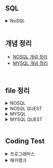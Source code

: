 ## SQL

<details>
<summary>NoSQL</summary>

### mongodb fuctions
- insertOne() : 
db.car_info.insertOne({...})
#명령어 설명 예시 정리 필요

- inserMany() 
db.posts.deleteMany({ category: "Event" })
{
  acknowledged: true,
  deletedCount: 4
}

db.posts.deleteMany({})
{
  acknowledged: true,
  deletedCount: 1
}

-find()
db.fruits.find({})

-db.posts.find({}, {_id:1, title:1, category:1, likes:1}) ;

-db.posts.updateMany({}, {$inc : {likes : 1} }) ;

</details>

<br/>

## 개념 정리
- [NOSQL 개념 정리]()
- [MYSQL 개념 정리]()

<br/>

## file 정리
<details>
<summary>NOSQL</summary>

|구분|파일명|적용내용|파일내용|비고|
|--|--|--|--|--|
|1|||||
|2|||||
|3|||||
|4|||||
|5|||||
|6|||||
|7|||||
|8|||||
|9|||||
|10|||||
|11|||||
|12|||||

</details>

<details>
<summary>NOSQL QUEST</summary>

|구분|파일명|적용내용|파일내용|비고|
|--|--|--|--|--|
|1|||||
|2|||||
|3|||||
|4|||||
|5|||||
|6|||||
|7|||||
|8|||||
|9|||||
|10|||||
|11|||||
|12|||||


</details>

<details>
<summary>MYSQL</summary>

|구분|파일명|적용내용|파일내용|비고|
|--|--|--|--|--|
|1|||||
|2|||||
|3|||||
|4|||||
|5|||||
|6|||||
|7|||||
|8|||||
|9|||||
|10|||||
|11|||||
|12|||||



</details>

<details>
<summary>MYSQL QUEST</summary>

|구분|파일명|적용내용|파일내용|비고|
|--|--|--|--|--|
|1|[STUDY_BOARDS.sql](./SQLs/quests/STUDY_BOARDS.sql)||||
|2|[STUDY_CARS.sql](./SQLs/quests/STUDY_CARS.sql)||||
|3|[STUDY_USERS.sql](./SQLs/quests/STUDY_USERS.sql)||||
|4|[STUDY_MOVIES.sql](./SQLs/quests/STUDY_MOVIES.sql)||||
|5|[notice_inserts.sql](./SQLs/quests/notice_inserts.sql)||||
|6|[notice_deletes.sql](./SQLs/quests/notice_deletes.sql)||||
|7|[STUDY_USERSwithInestSQL.sql](./SQLs/quests/)||||
|8|[selectwhereRangeAndEquals.sql](./SQLs/quests/selectwhereRangeAndEquals.sql)||||
|9|[select_group_havings_orderby.sql](./SQLs/quests/select_group_havings_orderby.sql)||||
|10|[select_subquerys.sql](./SQLs/quests/select_subquerys.sql)||||
|11|[select_joins.sql](./SQLs/quests/select_joins.sql)||||
|12|[select_alls.sql](./SQLs/quests/select_alls.sql)||||
|13|[common_codes.sql]()||||

</details>

<br/>

## Coding Test

<details>
  <summary>프로그래머스</summary>
  
|NO|구분|소스|문제설명|출처|
|--|--|--|--|--|
|1|IS NULL|[SQL](./SQLs/codingtest/131114.sql)|경기도에 위치한 식품창고 목록 출력하기|[프로그래머스 131114](https://school.programmers.co.kr/learn/courses/30/lessons/131114)|
|2|IS NULL|[SQL](./SQLs/codingtest/59039.sql)|이름이 없는 동물의 아이디|[프로그래머스 59039](https://school.programmers.co.kr/learn/courses/30/lessons/59039)|
|3|IS NULL|[SQL](./SQLs/codingtest/59407.sql)|이름이 있는 동물의 아이디|[프로그래머스 59407](https://school.programmers.co.kr/learn/courses/30/lessons/59407)|
|4|IS NULL|[SQL](./SQLs/codingtest/59410.sql)|NULL 처리하기|[프로그래머스 59410](https://school.programmers.co.kr/learn/courses/30/lessons/59410)|
|5|IS NULL|[SQL](./SQLs/codingtest/131528.sql)|나이 정보가 없는 회원 수 구하기|[프로그래머스 131528](https://school.programmers.co.kr/learn/courses/30/lessons/131528)|
|6|IS NULL|[SQL](./SQLs/codingtest/273710.sql)|ROOT 아이템 구하기
|[프로그래머스 273710](https://school.programmers.co.kr/learn/courses/30/lessons/273710)|
|7|IS NULL|[SQL](./SQLs/codingtest/273712.sql)|업그레이드 할 수 없는 아이템 구하기|[프로그래머스 273712](https://school.programmers.co.kr/learn/courses/30/lessons/273712)|
|8|IS NULL|[SQL](./SQLs/codingtest/293259.sql)|잡은 물고기의 평균 길이 구하기
|[프로그래머스 293259](https://school.programmers.co.kr/learn/courses/30/lessons/293259)|
|9|SUM, MAX, MIN|[SQL](./SQLs/codingtest/131697.sql)|가장 비싼 상품 구하기|[프로그래머스 131697](https://school.programmers.co.kr/learn/courses/30/lessons/131697)|
|10|SUM, MAX, MIN|[SQL](./SQLs/codingtest/131115.sql)|가격이 제일 비싼 식품의 정보 출력하기|[프로그래머스 131115](https://school.programmers.co.kr/learn/courses/30/lessons/131115)|
|11|SUM, MAX, MIN|[SQL](./SQLs/codingtest/59415.sql)|최댓값 구하기|[프로그래머스 59415](https://school.programmers.co.kr/learn/courses/30/lessons/59415)|
|12|SUM, MAX, MIN|[SQL](./SQLs/codingtest/59038.sql)|최솟값 구하기|[프로그래머스 59038](https://school.programmers.co.kr/learn/courses/30/lessons/59038)|
|13|SUM, MAX, MIN|[SQL](./SQLs/codingtest/59406.sql)|동물 수 구하기|[프로그래머스 59406](https://school.programmers.co.kr/learn/courses/30/lessons/59406)|
|14|SUM, MAX, MIN|[SQL](./SQLs/codingtest/59408.sql)|중복 제거하기|[프로그래머스 59408](https://school.programmers.co.kr/learn/courses/30/lessons/59408)|
|15|SUM, MAX, MIN|[SQL](./SQLs/codingtest/273709.sql)|조건에 맞는 아이템들의 가격의 총합 구하기|[프로그래머스 273709](https://school.programmers.co.kr/learn/courses/30/lessons/273709)|
|16|SUM, MAX, MIN|[SQL](./SQLs/codingtest/293261.sql)|물고기 종류 별 대어 찾기|[프로그래머스 293261](https://school.programmers.co.kr/learn/courses/30/lessons/293261)|
|17|SUM, MAX, MIN|[SQL](./SQLs/codingtest/298515.sql)|잡은 물고기 중 가장 큰 물고기의 길이 구하기|[프로그래머스 298515](https://school.programmers.co.kr/learn/courses/30/lessons/298515)|
|18|SUM, MAX, MIN|[SQL](./SQLs/codingtest/299310.sql)|연도별 대장균 크기의 편차 구하기 |[프로그래머스 299310](https://school.programmers.co.kr/learn/courses/30/lessons/299310)|
|19|SELECT|[SQL](./SQLs/codingtest/151136.sql)|평균 일일 대여 요금 구하기|[프로그래머스 151136](https://school.programmers.co.kr/learn/courses/30/lessons/151136)|
|20|SELECT|[SQL](./SQLs/codingtest/144853.sql)|조건에 맞는 도서 리스트 출력하기|[프로그래머스 144853](https://school.programmers.co.kr/learn/courses/30/lessons/144853)|
|21|SELECT|[SQL](./SQLs/codingtest/132201.sql)|12세 이하인 여자 환자 목록 출력하기|[프로그래머스 132201](https://school.programmers.co.kr/learn/courses/30/lessons/132201)|
|22|SELECT|[SQL](./SQLs/codingtest/164673.sql)|조건에 부합하는 중고거래 댓글 조회하기|[프로그래머스 164673](https://school.programmers.co.kr/learn/courses/30/lessons/164673)|
|23|SELECT|[SQL](./SQLs/codingtest/131120.sql)|3월에 태어난 여성 회원 목록 출력하기|[프로그래머스 131120](https://school.programmers.co.kr/learn/courses/30/lessons/131120)|
|24|SELECT|[SQL](./SQLs/codingtest/132203.sql)|흉부외과 또는 일반외과 의사 목록 출력하기|[프로그래머스 132203](https://school.programmers.co.kr/learn/courses/30/lessons/132203)|
|25|SELECT|[SQL](./SQLs/codingtest/133025.sql)|과일로 만든 아이스크림 고르기
|[프로그래머스 133025](https://school.programmers.co.kr/learn/courses/30/lessons/133025)|
|26|SELECT|[SQL](./SQLs/codingtest/133024.sql)|인기있는 아이스크림
|[프로그래머스 133024](https://school.programmers.co.kr/learn/courses/30/lessons/133024)|
|27|SELECT|[SQL](./SQLs/codingtest/131112.sql)|강원도에 위치한 생산공장 목록 출력하기|[프로그래머스 131112](https://school.programmers.co.kr/learn/courses/30/lessons/131112)|
|28|SELECT|[SQL](./SQLs/codingtest/131118.sql)|서울에 위치한 식당 목록 출력하기
|[프로그래머스 131118](https://school.programmers.co.kr/learn/courses/30/lessons/131118)|
|29|SELECT|[SQL](./SQLs/codingtest/131536.sql)|재구매가 일어난 상품과 회원 리스트 구하기|[프로그래머스 131536](https://school.programmers.co.kr/learn/courses/30/lessons/131536)|
|30|SELECT|[SQL](./SQLs/codingtest/59034.sql)|모든 레코드 조회하기
|[프로그래머스 59034](https://school.programmers.co.kr/learn/courses/30/lessons/59034)|
|31|SELECT|[SQL](./SQLs/codingtest/131537.sql)|오프라인/온라인 판매 데이터 통합하기
|[프로그래머스 131537](https://school.programmers.co.kr/learn/courses/30/lessons/131537)|
|32|SELECT|[SQL](./SQLs/codingtest/59035.sql)|역순 정렬하기
|[프로그래머스 59035](https://school.programmers.co.kr/learn/courses/30/lessons/59035)|
|33|SELECT|[SQL](./SQLs/codingtest/59036.sql)|아픈 동물 찾기
|[프로그래머스 59036](https://school.programmers.co.kr/learn/courses/30/lessons/59036)|
|34|SELECT|[SQL](./SQLs/codingtest/59037.sql)|어린 동물 찾기
|[프로그래머스 59037](https://school.programmers.co.kr/learn/courses/30/lessons/59037)|
|35|SELECT|[SQL](./SQLs/codingtest/59403.sql)|동물의 아이디와 이름
|[프로그래머스 59403](https://school.programmers.co.kr/learn/courses/30/lessons/59403)|
|36|SELECT|[SQL](./SQLs/codingtest/59404.sql)|여러 기준으로 정렬하기|[프로그래머스 59404](https://school.programmers.co.kr/learn/courses/30/lessons/59404)|
|37|SELECT|[SQL](./SQLs/codingtest/59405.sql)|상위 n개 레코드
|[프로그래머스 59405](https://school.programmers.co.kr/learn/courses/30/lessons/59405)|
|38|SELECT|[SQL](./SQLs/codingtest/131535.sql)|조건에 맞는 회원수 구하기
|[프로그래머스 131535](https://school.programmers.co.kr/learn/courses/30/lessons/131535)|
|39|SELECT|[SQL](./SQLs/codingtest/273711.sql)|업그레이드 된 아이템 구하기|[프로그래머스 273711](https://school.programmers.co.kr/learn/courses/30/lessons/273711)|
|40|SELECT|[SQL](./SQLs/codingtest/276013.sql)|Python 개발자 찾기|[프로그래머스 276013](https://school.programmers.co.kr/learn/courses/30/lessons/276013)|
|41|SELECT|[SQL](./SQLs/codingtest/276034.sql)|조건에 맞는 개발자 찾기
|[프로그래머스 276034](https://school.programmers.co.kr/learn/courses/30/lessons/276034)|
|42|SELECT|[SQL](./SQLs/codingtest/293258.sql)|잔챙이 잡은 수 구하기
|[프로그래머스 293258](https://school.programmers.co.kr/learn/courses/30/lessons/293258)|
|43|SELECT|[SQL](./SQLs/codingtest/298517.sql)|가장 큰 물고기 10마리 구하기
|[프로그래머스 298517](https://school.programmers.co.kr/learn/courses/30/lessons/298517)|
|44|SELECT|[SQL](./SQLs/codingtest/298518.sql)|특정 물고기를 잡은 총 수 구하기
|[프로그래머스 298518](https://school.programmers.co.kr/learn/courses/30/lessons/298518)|
|45|SELECT|[SQL](./SQLs/codingtest/299305.sql)|대장균들의 자식의 수 구하기|[프로그래머스 299305](https://school.programmers.co.kr/learn/courses/30/lessons/299305)|
|46|SELECT|[SQL](./SQLs/codingtest/299307.sql)|대장균의 크기에 따라 분류하기 1
|[프로그래머스 299307](https://school.programmers.co.kr/learn/courses/30/lessons/299307)|
|47|SELECT|[SQL](./SQLs/codingtest/301646.sql)|특정 형질을 가지는 대장균 찾기
|[프로그래머스 301646](https://school.programmers.co.kr/learn/courses/30/lessons/301646)|
|48|SELECT|[SQL](./SQLs/codingtest/301647.sql)|부모의 형질을 모두 가지는 대장균 찾기
|[프로그래머스 301647](https://school.programmers.co.kr/learn/courses/30/lessons/301647)|
|49|SELECT|[SQL](./SQLs/codingtest/301649.sql)|대장균의 크기에 따라 분류하기 2
|[프로그래머스 301649](https://school.programmers.co.kr/learn/courses/30/lessons/301649)|
|50|SELECT|[SQL](./SQLs/codingtest/301650.sql)|특정 세대의 대장균 찾기
|[프로그래머스 301650](https://school.programmers.co.kr/learn/courses/30/lessons/301650)|
|51|SELECT|[SQL](./SQLs/codingtest/301651.sql)|멸종위기의 대장균 찾기
|[프로그래머스 301651](https://school.programmers.co.kr/learn/courses/30/lessons/301651)|
</details>

<details>
  <summary>해커랭크</summary>

|NO|구분|소스|문제설명|출처|
|--|--|--|--|--|
|1|Basic Select|[SQL](./SQLs/codingtest/HackerRank_001.sql)|Revising the Select Query I|[해커랭크 001](https://www.hackerrank.com/challenges/revising-the-select-query/problem?isFullScreen=true)|
|2|Basic Select|[SQL](./SQLs/codingtest/HackerRank_002.sql)|Revising the Select Query II|[해커랭크 002](https://www.hackerrank.com/challenges/revising-the-select-query-2/problem?isFullScreen=true)|
|3|Basic Select|[SQL](./SQLs/codingtest/HackerRank_003.sql)|Select All|[해커랭크 003](https://www.hackerrank.com/challenges/select-all-sql/problem?isFullScreen=true)|
|4|Basic Select|[SQL](./SQLs/codingtest/HackerRank_004.sql)|Select By ID|[해커랭크 004](https://www.hackerrank.com/challenges/select-by-id/problem?isFullScreen=true)|
|5|Basic Select|[SQL](./SQLs/codingtest/HackerRank_005.sql)|Japanese Cities' Attributes|[해커랭크 005](https://www.hackerrank.com/challenges/japanese-cities-attributes/problem?isFullScreen=true)|
|6|Basic Select|[SQL](./SQLs/codingtest/HackerRank_006.sql)|Japanese Cities' Names|[해커랭크 006](https://www.hackerrank.com/challenges/japanese-cities-name/problem?isFullScreen=true)|
|7|Basic Select|[SQL](./SQLs/codingtest/HackerRank_007.sql)|Weather Observation Station 1|[해커랭크 007](https://www.hackerrank.com/challenges/weather-observation-station-1/problem?isFullScreen=true)|
|8|Basic Select|[SQL](./SQLs/codingtest/HackerRank_008.sql)|Weather Observation Station 3|[해커랭크 008](https://www.hackerrank.com/challenges/weather-observation-station-3/problem?isFullScreen=true)|
|9|Basic Select|[SQL](./SQLs/codingtest/HackerRank_009.sql)|Weather Observation Station 4|[해커랭크 009](https://www.hackerrank.com/challenges/weather-observation-station-4/problem?isFullScreen=true)|
|10|Basic Select|[SQL](./SQLs/codingtest/HackerRank_010.sql)|Weather Observation Station 5|[해커랭크 010](https://www.hackerrank.com/challenges/weather-observation-station-5/problem?isFullScreen=true)|
|11|Basic Select|[SQL](./SQLs/codingtest/HackerRank_011.sql)|Weather Observation Station 6|[해커랭크 011](https://www.hackerrank.com/challenges/weather-observation-station-6/problem?isFullScreen=true)|
|12|Basic Select|[SQL](./SQLs/codingtest/HackerRank_012.sql)|Weather Observation Station 7|[해커랭크 012](https://www.hackerrank.com/challenges/weather-observation-station-7/problem?isFullScreen=true)|
|13|Basic Select|[SQL](./SQLs/codingtest/HackerRank_013.sql)|Weather Observation Station 8|[해커랭크 013](https://www.hackerrank.com/challenges/weather-observation-station-8/problem?isFullScreen=true)|
|14|Basic Select|[SQL](./SQLs/codingtest/HackerRank_014.sql)|Weather Observation Station 9|[해커랭크 00](https://www.hackerrank.com/challenges/weather-observation-station-9/problem?isFullScreen=true)|

</details>
